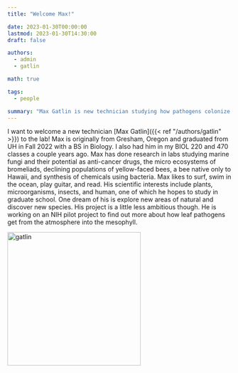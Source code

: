 ```yaml
---
title: "Welcome Max!"

date: 2023-01-30T00:00:00
lastmod: 2023-01-30T14:30:00
draft: false

authors:
  - admin
  - gatlin

math: true

tags: 
  - people

summary: "Max Gatlin is new technician studying how pathogens colonize leaves"
---
```


I want to welcome a new technician [Max Gatlin]({{< ref "/authors/gatlin" >}}) to the lab! Max is originally from Gresham, Oregon and graduated from UH in Fall 2022 with a BS in Biology. I also had him in my BIOL 220 and 470 classes a couple years ago. Max has done research in labs studying marine fungi and their potential as anti-cancer drugs, the micro ecosystems of bromeliads, declining populations of yellow-faced bees, a bee native only to Hawaii, and synthesis of chemicals using bacteria. Max likes to surf, swim in the ocean, play guitar, and read. His scientific interests include plants, microorganisms, insects, and human, one of which he hopes to study in graduate school. One dream of his is explore new areas of natural and discover new species. His project is a little less ambitious though. He is working on an NIH pilot project to find out more about how leaf pathogens get from the atmosphere into the mesophyll. 

<img alt = 'gatlin' width='300' src='/img/gatlin.jpg' ALIGN = 'center'/>
